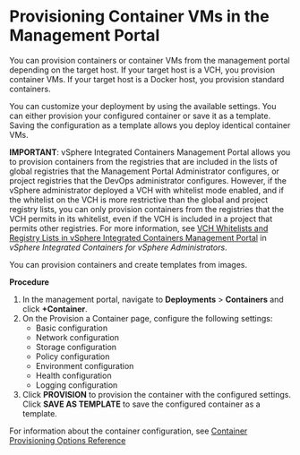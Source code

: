 # Provisioning Container VMs in the Management Portal #

You can provision containers or container VMs from the management portal depending on the target host. If your target host is a VCH, you provision container VMs. If your target host is a Docker host, you provision standard containers. 

You can customize your deployment by using the available settings. You can either provision your configured container or save it as a template. Saving the configuration as a template allows you deploy identical container VMs. 

**IMPORTANT**: vSphere Integrated Containers Management Portal allows you to provision containers from the registries that are included in the lists of global registries that the Management Portal Administrator configures, or project registries that the DevOps administrator configures. However, if the vSphere administrator deployed a VCH with whitelist mode enabled, and if the whitelist on the VCH is more restrictive than the global and project registry lists, you can only provision containers from the registries that the VCH permits in its whitelist, even if the VCH is included in a project that permits other registries. For more information, see [VCH Whitelists and Registry Lists in vSphere Integrated Containers Management Portal](../vic_vsphere_admin/vch_registry.md#vch-whitelist-mp) in *vSphere Integrated Containers for vSphere Administrators*.

You can provision containers and create templates from images. 

**Procedure**

1. In the management portal, navigate to **Deployments** > **Containers** and click **+Container**.
2. On the Provision a Container page, configure the following settings:
    - Basic configuration
    - Network configuration
    - Storage configuration
    - Policy configuration
    - Environment configuration
    - Health configuration
    - Logging configuration
3. Click **PROVISION** to provision the container with the configured settings. Click **SAVE AS TEMPLATE** to save the configured container as a template. 

For information about the container configuration, see [Container Provisioning Options Reference](container_provisioning_options_reference.md)



